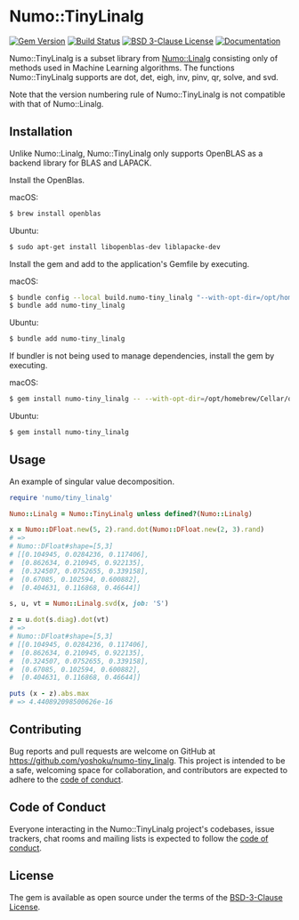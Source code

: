 # Numo::TinyLinalg

[![Gem Version](https://badge.fury.io/rb/numo-tiny_linalg.svg)](https://badge.fury.io/rb/numo-tiny_linalg)
[![Build Status](https://github.com/yoshoku/numo-tiny_linalg/actions/workflows/main.yml/badge.svg)](https://github.com/yoshoku/numo-tiny_linalg/actions/workflows/main.yml)
[![BSD 3-Clause License](https://img.shields.io/badge/License-BSD%203--Clause-orange.svg)](https://github.com/yoshoku/numo-tiny_linalg/blob/main/LICENSE.txt)
[![Documentation](https://img.shields.io/badge/api-reference-blue.svg)](https://yoshoku.github.io/numo-tiny_linalg/doc/)

Numo::TinyLinalg is a subset library from [Numo::Linalg](https://github.com/ruby-numo/numo-linalg) consisting only of methods used in Machine Learning algorithms.
The functions Numo::TinyLinalg supports are dot, det, eigh, inv, pinv, qr, solve, and svd.

Note that the version numbering rule of Numo::TinyLinalg is not compatible with that of Numo::Linalg.

## Installation
Unlike Numo::Linalg, Numo::TinyLinalg only supports OpenBLAS as a backend library for BLAS and LAPACK.

Install the OpenBlas.

macOS:

```sh
$ brew install openblas
```

Ubuntu:

```sh
$ sudo apt-get install libopenblas-dev liblapacke-dev
```

Install the gem and add to the application's Gemfile by executing.

macOS:

```sh
$ bundle config --local build.numo-tiny_linalg "--with-opt-dir=/opt/homebrew/Cellar/openblas/0.3.23/"
$ bundle add numo-tiny_linalg
```

Ubuntu:

```sh
$ bundle add numo-tiny_linalg
```

If bundler is not being used to manage dependencies, install the gem by executing.

macOS:

```sh
$ gem install numo-tiny_linalg -- --with-opt-dir=/opt/homebrew/Cellar/openblas/0.3.23/
```

Ubuntu:

```sh
$ gem install numo-tiny_linalg
```

## Usage

An example of singular value decomposition.

```ruby
require 'numo/tiny_linalg'

Numo::Linalg = Numo::TinyLinalg unless defined?(Numo::Linalg)

x = Numo::DFloat.new(5, 2).rand.dot(Numo::DFloat.new(2, 3).rand)
# =>
# Numo::DFloat#shape=[5,3]
# [[0.104945, 0.0284236, 0.117406],
#  [0.862634, 0.210945, 0.922135],
#  [0.324507, 0.0752655, 0.339158],
#  [0.67085, 0.102594, 0.600882],
#  [0.404631, 0.116868, 0.46644]]

s, u, vt = Numo::Linalg.svd(x, job: 'S')

z = u.dot(s.diag).dot(vt)
# =>
# Numo::DFloat#shape=[5,3]
# [[0.104945, 0.0284236, 0.117406],
#  [0.862634, 0.210945, 0.922135],
#  [0.324507, 0.0752655, 0.339158],
#  [0.67085, 0.102594, 0.600882],
#  [0.404631, 0.116868, 0.46644]]

puts (x - z).abs.max
# => 4.440892098500626e-16
```

## Contributing

Bug reports and pull requests are welcome on GitHub at https://github.com/yoshoku/numo-tiny_linalg.
This project is intended to be a safe, welcoming space for collaboration, and contributors are expected to adhere to the [code of conduct](https://github.com/yoshoku/numo-tiny_linalg/blob/main/CODE_OF_CONDUCT.md).

## Code of Conduct

Everyone interacting in the Numo::TinyLinalg project's codebases, issue trackers, chat rooms and mailing lists is expected to follow the [code of conduct](https://github.com/yoshoku/numo-tiny_linalg/blob/main/CODE_OF_CONDUCT.md).

## License

The gem is available as open source under the terms of the [BSD-3-Clause License](https://opensource.org/licenses/BSD-3-Clause).
